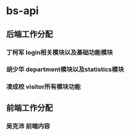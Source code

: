 ﻿# bs-api
## 后端工作分配
### 丁柯军 login相关模块以及基础功能模块
### 胡少华 department模块以及statistics模块
### 凌成校 visitor所有模块功能
## 前端工作分配
### 吴克沛 前端内容
